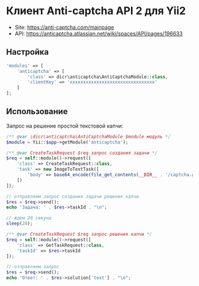 # Клиент Anti-captcha API 2 для Yii2

- Site: https://anti-captcha.com/mainpage
- API: https://anticaptcha.atlassian.net/wiki/spaces/API/pages/196633

## Настройка

```php
'modules' => [
    'anticaptcha' => [
        'class' => dicr\anticaptcha\AntiCaptchaModule::class,
        'clientKey' => 'xxxxxxxxxxxxxxxxxxxxxxxxxxxxxxxx'
    ]
];
```

## Использование

Запрос на решение простой текстовой капчи:

```php
/** @var \dicr\anticaptcha\AntiCaptchaModule $module модуль */
$module = Yii::$app->getModule('anticaptcha');

/** @var CreateTaskRequest $req запрос создания задачи */
$req = self::module()->request([
    'class' => CreateTaskRequest::class,
    'task' => new ImageToTextTask([
        'body' => base64_encode(file_get_contents(__DIR__ . '/captcha.gif')),
    ])
]);

// отправляем запрос создания задачи решения капчи
$res = $req->send();
echo 'Задача: ' . $res->taskId . "\n";

// ждем 20 секунд
sleep(20);

/** @var CreateTaskRequest $req запрос решения капчи */
$req = self::module()->request([
    'class' => GetTaskRequest::class,
    'taskId' => $res->taskId
]);

// отправляем запрос
$res = $req->send();
echo 'Ответ: ' . $res->solution['text'] . "\n";
```
